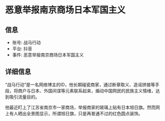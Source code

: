 # 恶意举报南京商场日本军国主义

## 信息

- 账号: 战马行动
- 平台: 抖音
- 事件: 恶意举报南京商场日本军国主义

## 详细信息

“战马行动”是一名网络博主的ID，他长期碰瓷商家，通过断章取义、造谣拼接等手段，将商户与日本、外国间谍等元素联系起来，煽动中国网民的民族主义情绪，达到吸引流量目的。

他最近盯上了江苏省南京市一家商场，举报商家的玻璃上贴有日本旭日旗。然而网上有人晒出全景图显示，所谓旭日旗，只是再普通不过的红色圆点装饰。
